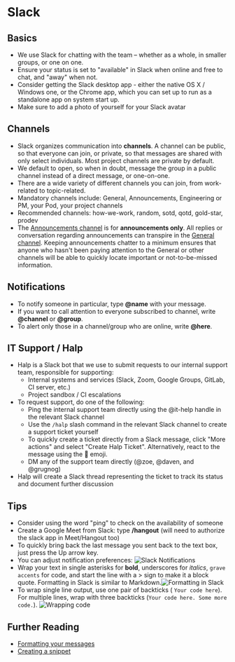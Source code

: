 # Slack

## Basics

- We use Slack for chatting with the team – whether as a whole, in smaller groups, or one on one.
- Ensure your status is set to "available" in Slack when online and free to chat, and "away" when not.
- Consider getting the Slack desktop app - either the native OS X / Windows one, or the Chrome app, which you can set up to run as a standalone app on system start up.
- Make sure to add a photo of yourself for your Slack avatar

## Channels

- Slack organizes communication into **channels**. A channel can be public, so that everyone can join, or private, so that messages are shared with only select individuals. Most project channels are private by default.
- We default to open, so when in doubt, message the group in a public channel instead of a direct message, or one-on-one.
- There are a wide variety of different channels you can join, from work-related to topic-related.
- Mandatory channels include: General, Announcements, Engineering or PM, your Pod, your project channels
- Recommended channels: how-we-work, random, sotd, qotd, gold-star, prodev
- The [Announcements channel](https://civicactions.slack.com/messages/announcements/details/) is for **announcements only**. All replies or conversation regarding announcements can transpire in the [General channel](https://civicactions.slack.com/messages/general/). Keeping announcements chatter to a minimum ensures that anyone who hasn't been paying attention to the General or other channels will be able to quickly locate important or not-to-be-missed information.

## Notifications

- To notify someone in particular, type **@name** with your message.
- If you want to call attention to everyone subscribed to channel, write **@channel** or **@group**.
- To alert only those in a channel/group who are online, write **@here**.

## IT Support / Halp

- Halp is a Slack bot that we use to submit requests to our internal support team, responsible for supporting:
  - Internal systems and services (Slack, Zoom, Google Groups, GitLab, CI server, etc.)
  - Project sandbox / CI escalations
- To request support, do one of the following:
  - Ping the internal support team directly using the @it-help handle in the relevant Slack channel
  - Use the `/halp` slash command in the relevant Slack channel to create a support ticket yourself
  - To quickly create a ticket directly from a Slack message, click "More actions" and select "Create Halp Ticket". Alternatively, react to the message using the :ticket: emoji.
  - DM any of the support team directly (@zoe, @daven, and @grugnog)
- Halp will create a Slack thread representing the ticket to track its status and document further discussion

## Tips

- Consider using the word "ping" to check on the availability of someone
- Create a Google Meet from Slack: type **/hangout** (will need to authorize the slack app in Meet/Hangout too)
- To quickly bring back the last message you sent back to the text box, just press the Up arrow key.
- You can adjust notification preferences:
  ![Slack Notifications](../../images/slack-notifications.png)
- Wrap your text in single asterisks for **bold**, underscores for _italics_, `grave accents` for code, and start the line with a > sign to make it a block quote. Formatting in Slack is similar to Markdown.![Formatting in Slack](../../images/slack-formatting.png "Slack Formatting")
- To wrap single line output, use one pair of backticks ( `Your code here`). For multiple lines, wrap with three backticks (`Your code here. Some more code.`). ![Wrapping code](../../images/backticks.png "Wrapping code")

## Further Reading

- [Formatting your messages](https://slack.zendesk.com/hc/en-us/articles/202288908-Formatting-your-message)
- [Creating a snippet](https://slack.zendesk.com/hc/en-us/articles/204145658-Creating-a-Snippet)
